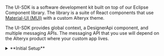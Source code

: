 The UI-SDK is a software development kit built on top of our Eclipse Component library. The library is a suite of React components that use [Material-UI (MUI)](https://github.com/mui-org/material-ui) with a custom Alteryx theme.

The UI-SDK provides global context, a DesignerApi component, and multiple messaging APIs. The messaging API that you use will depend on the Alteryx product where your custom app lives.

<details>
  <summary>**Initial Setup**</summary>
**Summary**
  
If this is your first project, congratulations! Here are some helpful things you will need to get started.

**Git**

This is more important if you’re on a Windows machine since Mac tends to ship with a version of Git (though you will likely want to update your version). To install Git, go to https://www.atlassian.com/git/tutorials/install-git. The installation also installs a command-line interface (CLI) on Windows called Git Bash. Git Bash emulates a lot of the functionality that Mac/Linux users prefer. 

**Node**

To install node, go to https://nodejs.org/en/download/. We recommend the LTS version. You can also use NVM or similar if your project is dependent on an older version of node. Note: If you use a Windows machine you will most likely need to remove the version of node that Visual Studio ships with. Under computer, search for node.exe and remove the file if it stems from a Visual Studio directory.

**Package Managers**
  
Both npm and yarn are good options. When you install node, npm is added by default. If you prefer yarn, visit the installation documentation at [https://classic.yarnpkg.com/en/docs/install](https://classic.yarnpkg.com/en/docs/install#mac-stable).

### Visual Studio Code

While technically you can use any integrated development environment (IDE), we recommend Visual Studio (VS) Code. We configured many of our linters and other tools to work best with VS Code. Additionally, TypeScript support is strongest in VS Code.
